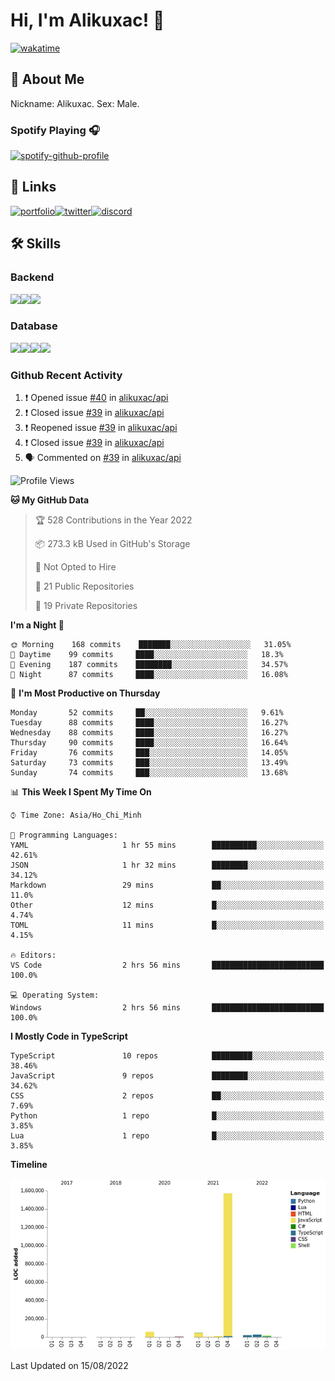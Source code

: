 # Hi, I'm Alikuxac! 👋
[![wakatime](https://wakatime.com/badge/user/f351a39f-05c3-4440-84c7-6444ba23d95e.svg)](https://wakatime.com/@alikuxac)
## 🚀 About Me
Nickname: Alikuxac.
Sex: Male.

### Spotify Playing 🎧
[![spotify-github-profile](https://spotify-github-profile.vercel.app/api/view?uid=1ug46od67cxvdqjx4zr7l33i4&cover_image=true&theme=natemoo-re&bar_color=53b14f&bar_color_cover=false)](https://open.spotify.com/user/1ug46od67cxvdqjx4zr7l33i4)

## 🔗 Links
[![portfolio][portfolio-badge]][website-link][![twitter][twitter-badge]][twitter-link][![discord][discord-badge]][discord-link]

## 🛠 Skills
<!---### Frontend--->

### Backend
[![](https://img.shields.io/badge/C%23-239120?style=for-the-badge&logo=c-sharp&logoColor=white)]()[![](https://img.shields.io/badge/JavaScript-F7DF1E?style=for-the-badge&logo=javascript&logoColor=black)]()[![](https://img.shields.io/badge/TypeScript-007ACC?style=for-the-badge&logo=typescript&logoColor=white)]()
### Database
[![](https://img.shields.io/badge/MySQL-00000F?style=for-the-badge&logo=mysql&logoColor=white)]()[![](https://img.shields.io/badge/MongoDB-4EA94B?style=for-the-badge&logo=mongodb&logoColor=white)]()[![](https://img.shields.io/badge/PostgreSQL-316192?style=for-the-badge&logo=postgresql&logoColor=white)]()[![](https://img.shields.io/badge/Redis-D82C20?style=for-the-badge&logo=RedislogoColor=white)]()
<!---### Tools--->

<!---### Framework--->

### Github Recent Activity
<!--START_SECTION:activity-->
1. ❗️ Opened issue [#40](https://github.com/alikuxac/api/issues/40) in [alikuxac/api](https://github.com/alikuxac/api)
2. ❗️ Closed issue [#39](https://github.com/alikuxac/api/issues/39) in [alikuxac/api](https://github.com/alikuxac/api)
3. ❗️ Reopened issue [#39](https://github.com/alikuxac/api/issues/39) in [alikuxac/api](https://github.com/alikuxac/api)
4. ❗️ Closed issue [#39](https://github.com/alikuxac/api/issues/39) in [alikuxac/api](https://github.com/alikuxac/api)
5. 🗣 Commented on [#39](https://github.com/alikuxac/api/issues/39) in [alikuxac/api](https://github.com/alikuxac/api)
<!--END_SECTION:activity-->

<!--START_SECTION:waka-->
![Profile Views](http://img.shields.io/badge/Profile%20Views-0-blue)

**🐱 My GitHub Data** 

> 🏆 528 Contributions in the Year 2022
 > 
> 📦 273.3 kB Used in GitHub's Storage 
 > 
> 🚫 Not Opted to Hire
 > 
> 📜 21 Public Repositories 
 > 
> 🔑 19 Private Repositories  
 > 
**I'm a Night 🦉** 

```text
🌞 Morning    168 commits    ███████░░░░░░░░░░░░░░░░░░   31.05% 
🌆 Daytime    99 commits     ████░░░░░░░░░░░░░░░░░░░░░   18.3% 
🌃 Evening    187 commits    ████████░░░░░░░░░░░░░░░░░   34.57% 
🌙 Night      87 commits     ████░░░░░░░░░░░░░░░░░░░░░   16.08%

```
📅 **I'm Most Productive on Thursday** 

```text
Monday       52 commits     ██░░░░░░░░░░░░░░░░░░░░░░░   9.61% 
Tuesday      88 commits     ████░░░░░░░░░░░░░░░░░░░░░   16.27% 
Wednesday    88 commits     ████░░░░░░░░░░░░░░░░░░░░░   16.27% 
Thursday     90 commits     ████░░░░░░░░░░░░░░░░░░░░░   16.64% 
Friday       76 commits     ███░░░░░░░░░░░░░░░░░░░░░░   14.05% 
Saturday     73 commits     ███░░░░░░░░░░░░░░░░░░░░░░   13.49% 
Sunday       74 commits     ███░░░░░░░░░░░░░░░░░░░░░░   13.68%

```


📊 **This Week I Spent My Time On** 

```text
⌚︎ Time Zone: Asia/Ho_Chi_Minh

💬 Programming Languages: 
YAML                     1 hr 55 mins        ██████████░░░░░░░░░░░░░░░   42.61% 
JSON                     1 hr 32 mins        ████████░░░░░░░░░░░░░░░░░   34.12% 
Markdown                 29 mins             ██░░░░░░░░░░░░░░░░░░░░░░░   11.0% 
Other                    12 mins             █░░░░░░░░░░░░░░░░░░░░░░░░   4.74% 
TOML                     11 mins             █░░░░░░░░░░░░░░░░░░░░░░░░   4.15%

🔥 Editors: 
VS Code                  2 hrs 56 mins       █████████████████████████   100.0%

💻 Operating System: 
Windows                  2 hrs 56 mins       █████████████████████████   100.0%

```

**I Mostly Code in TypeScript** 

```text
TypeScript               10 repos            █████████░░░░░░░░░░░░░░░░   38.46% 
JavaScript               9 repos             ████████░░░░░░░░░░░░░░░░░   34.62% 
CSS                      2 repos             ██░░░░░░░░░░░░░░░░░░░░░░░   7.69% 
Python                   1 repo              █░░░░░░░░░░░░░░░░░░░░░░░░   3.85% 
Lua                      1 repo              █░░░░░░░░░░░░░░░░░░░░░░░░   3.85%

```


**Timeline**

![Chart not found](https://raw.githubusercontent.com/alikuxac/alikuxac/master/charts/bar_graph.png) 


 Last Updated on 15/08/2022
<!--END_SECTION:waka-->

<!--- Link definition --->
[website-link]: https://alikuxac.xyz/
[twitter-link]: https://twitter.com/alikuxac
[discord-link]: https://discord.gg/8yfv46W
[kofi-link]: https://ko-fi.com/alikuxac
[Facebook]: https://www.facebook.com/anikuxac

[Instagram]: https://www.instagram.com/alikuxac/

<!--- Badgee Imag --->
[portfolio-badge]: https://img.shields.io/badge/my_portfolio-000?style=for-the-badge&logo=ko-fi&logoColor=white
[twitter-badge]: https://img.shields.io/badge/twitter-1DA1F2?style=for-the-badge&logo=twitter&logoColor=white
[discord-badge]: https://img.shields.io/badge/Discord-7289DA?style=for-the-badge&logo=discord&logoColor=white

